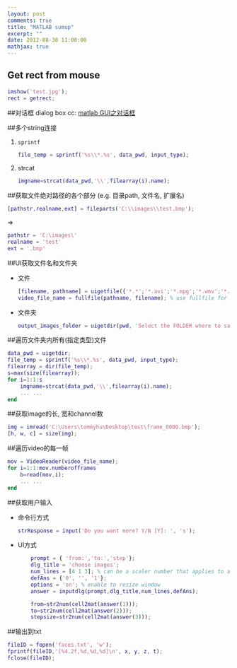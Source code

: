 ```yaml
---
layout: post
comments: true
title: "MATLAB sumup"
excerpt: ""
date: 2012-08-30 11:00:00
mathjax: true
---
```


<!-- add TOC here -->
<div id="genTocHere"></div>

## Get rect from mouse
```matlab
imshow('test.jpg');
rect = getrect;
```

##对话框 dialog box
cc: [matlab GUI之对话框](http://hi.baidu.com/7777777_shu/item/ccb713f20ce99e18d7ff8cda)

##多个string连接
1. `sprintf`

    ```matlab
    file_temp = sprintf('%s\\*.%s', data_pwd, input_type);
    ```
1. strcat

	```matlab
    imgname=strcat(data_pwd,'\\',filearray(i).name);
    ```

##获取文件绝对路径的各个部分 (e.g. 目录path, 文件名, 扩展名)
```matlab
[pathstr,realname,ext] = fileparts('C:\\images\\test.bmp');
```

=>

```matlab
pathstr = 'C:\images\'
realname = 'test'
ext = '.bmp'
```

##UI获取文件名和文件夹

- 文件

    ```matlab
    [filename, pathname] = uigetfile({'*.*';'*.avi';'*.mpg';'*.wmv';'*.asf';'*.asx';'*.mj2'}, 'Select a VIDEO file...');
    video_file_name = fullfile(pathname, filename); % use fullfile for OS independent
    ```
- 文件夹

    ```matlab
    output_images_folder = uigetdir(pwd, 'Select the FOLDER where to save images...')
    ```

##遍历文件夹内所有(指定类型)文件
```matlab
data_pwd = uigetdir;
file_temp = sprintf('%s\\*.%s', data_pwd, input_type);
filearray = dir(file_temp);
s=max(size(filearray));
for i=1:1:s
    imgname=strcat(data_pwd,'\\',filearray(i).name);
    ... ...
end
```

##获取image的长, 宽和channel数
```matlab
img = imread('C:\Users\tommyhu\Desktop\test\frame_0000.bmp');
[h, w, c] = size(img);
```

##遍历video的每一帧
```matlab
mov = VideoReader(video_file_name);
for i=1:1:mov.numberofframes
    b=read(mov,i);
	... ...
end
```

##获取用户输入
- 命令行方式

    ```matlab
    strResponse = input('Do you want more? Y/N [Y]: ', 's');
    ```
- UI方式

    ```matlab
        prompt = { 'from:','to:','step'};
        dlg_title = 'choose images';
        num_lines = [4 1 3]; % can be a scaler number that applies to all
        defAns = {'0', '', '1'};
        options = 'on'; % enable to resize window
        answer = inputdlg(prompt,dlg_title,num_lines,defAns);

        from=str2num(cell2mat(answer(1)));
        to=str2num(cell2mat(answer(2)));
        stepsize=str2num(cell2mat(answer(3)));
    ```

##输出到txt
```matlab
fileID = fopen('faces.txt', 'w');
fprintf(fileID,'[%4.2f,%d,%d,%d]\n', x, y, z, t);
fclose(fileID);
```
